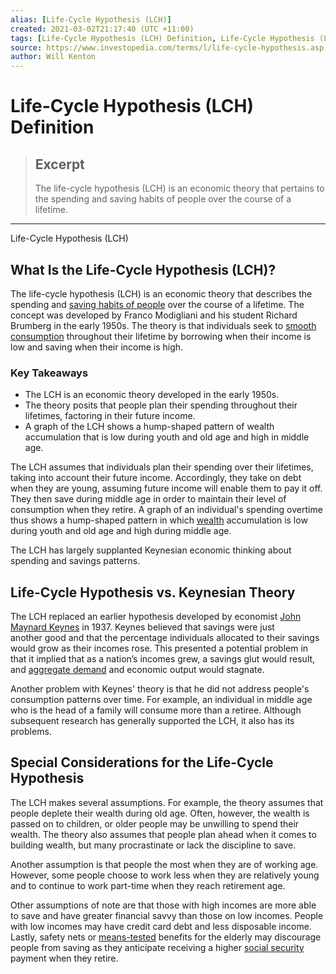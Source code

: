 ```yaml
---
alias: [Life-Cycle Hypothesis (LCH)]
created: 2021-03-02T21:17:40 (UTC +11:00)
tags: [Life-Cycle Hypothesis (LCH) Definition, Life-Cycle Hypothesis (LCH)]
source: https://www.investopedia.com/terms/l/life-cycle-hypothesis.asp
author: Will Kenton
---
```


# Life-Cycle Hypothesis (LCH) Definition

> ## Excerpt
> The life-cycle hypothesis (LCH) is an economic theory that pertains to the spending and saving habits of people over the course of a lifetime.

---

Life-Cycle Hypothesis (LCH)
## What Is the Life-Cycle Hypothesis (LCH)?

The life-cycle hypothesis (LCH) is an economic theory that describes the spending and [saving habits of people](https://www.investopedia.com/how-to-save-money-4589942) over the course of a lifetime. The concept was developed by Franco Modigliani and his student Richard Brumberg in the early 1950s. The theory is that individuals seek to [smooth consumption](https://www.investopedia.com/terms/c/consumption-smoothing.asp) throughout their lifetime by borrowing when their income is low and saving when their income is high.

### Key Takeaways

-   The LCH is an economic theory developed in the early 1950s.
-   The theory posits that people plan their spending throughout their lifetimes, factoring in their future income.
-   A graph of the LCH shows a hump-shaped pattern of wealth accumulation that is low during youth and old age and high in middle age.

The LCH assumes that individuals plan their spending over their lifetimes, taking into account their future income. Accordingly, they take on debt when they are young, assuming future income will enable them to pay it off. They then save during middle age in order to maintain their level of consumption when they retire. A graph of an individual's spending overtime thus shows a hump-shaped pattern in which [wealth](https://www.investopedia.com/terms/w/wealth.asp) accumulation is low during youth and old age and high during middle age.

The LCH has largely supplanted Keynesian economic thinking about spending and savings patterns.

## Life-Cycle Hypothesis vs. Keynesian Theory

The LCH replaced an earlier hypothesis developed by economist [John Maynard Keynes](https://www.investopedia.com/terms/k/keynesianeconomics.asp) in 1937. Keynes believed that savings were just another good and that the percentage individuals allocated to their savings would grow as their incomes rose. This presented a potential problem in that it implied that as a nation’s incomes grew, a savings glut would result, and [aggregate demand](https://www.investopedia.com/terms/a/aggregatedemand.asp) and economic output would stagnate.

Another problem with Keynes' theory is that he did not address people's consumption patterns over time. For example, an individual in middle age who is the head of a family will consume more than a retiree. Although subsequent research has generally supported the LCH, it also has its problems.

## Special Considerations for the Life-Cycle Hypothesis

The LCH makes several assumptions. For example, the theory assumes that people deplete their wealth during old age. Often, however, the wealth is passed on to children, or older people may be unwilling to spend their wealth. The theory also assumes that people plan ahead when it comes to building wealth, but many procrastinate or lack the discipline to save.

Another assumption is that people the most when they are of working age. However, some people choose to work less when they are relatively young and to continue to work part-time when they reach retirement age.

Other assumptions of note are that those with high incomes are more able to save and have greater financial savvy than those on low incomes. People with low incomes may have credit card debt and less disposable income. Lastly, safety nets or [means-tested](https://www.investopedia.com/terms/m/means-test.asp) benefits for the elderly may discourage people from saving as they anticipate receiving a higher [social security](https://www.investopedia.com/terms/s/social-security-benefits.asp) payment when they retire.
